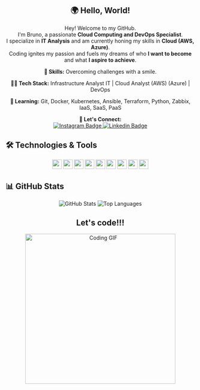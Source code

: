 <span align="center">

## 🌍 Hello, World!

</span>

<p align="center">
  Hey! Welcome to my GitHub. <br>I'm Bruno, a passionate <strong>Cloud Computing and DevOps Specialist</strong>. <br> I specialize in <strong>IT Analysis</strong> and am currently honing my skills in <strong>Cloud (AWS, Azure)</strong>.<br />
Coding ignites my passion and fuels my dreams of who <strong>I want to become</strong> and what <strong>I aspire to achieve</strong>.
</p>

<p align="center">
  <strong>💼 Skills:</strong> Overcoming challenges with a smile. 
</p>

<p align="center">
  <strong>👩‍💻 Tech Stack:</strong> Infrastructure Analyst IT | Cloud Analyst (AWS) (Azure) | DevOps 
</p>

<p align="center">
  <strong>🚀 Learning:</strong> Git, Docker, Kubernetes, Ansible, Terraform, Python, Zabbix, IaaS, SaaS, PaaS
</p>

<p align="center">
  <strong>💌 Let's Connect:</strong> 
  <br>
  <a href="https://www.instagram.com/bruno0nline/" alt="Instagram">
  <img src="https://img.shields.io/badge/Instagram-DF0174?style=for-the-badge&logo=instagram&logoColor=white" alt="Instagram Badge"/>
  </a>
  <a href="https://www.linkedin.com/in/brunomendesaugusto/" alt="Linkedin">
  <img src="https://img.shields.io/badge/Linkedin-0e76a8?style=for-the-badge&logo=linkedin&logoColor=white" alt="Linkedin Badge"/>
  </a>
</p>

## 🛠 Technologies & Tools

<p align="center">
  <img src="https://img.shields.io/badge/AWS-CB3837?style=for-the-badge&logo=amazon-aws&logoColor=white" height="25"/>
  <img src="https://img.shields.io/badge/Azure-181717?style=for-the-badge&logo=microsoft-azure&logoColor=white" height="25"/>
  <img src="https://img.shields.io/badge/Office365-007ACC?style=for-the-badge&logo=microsoft&logoColor=white" height="25"/>
  <img src="https://img.shields.io/badge/Linux-007ACC?style=for-the-badge&logo=linux&logoColor=white" height="25"/> 
  <img src="https://img.shields.io/badge/SCCM-007ACC?style=for-the-badge&logo=microsoft&logoColor=white" height="25"/>
  <img src="https://img.shields.io/badge/VMware-007ACC?style=for-the-badge&logo=vmware&logoColor=white" height="25"/>
  <img src="https://img.shields.io/badge/Microsoft SQL Server-CB3837?style=for-the-badge&logo=microsoft&logoColor=white" height="25"/>
  <img src="https://img.shields.io/badge/GitHub-181717?style=for-the-badge&logo=github&logoColor=white" height="25"/>
  <img src="https://img.shields.io/badge/Docker Hub-4B088A?style=for-the-badge&logo=docker&logoColor=white" height="25"/>
</p>

## 📊 GitHub Stats

<p align="center">
  <img src="https://github-readme-stats.vercel.app/api?username=bruno0nline&show_icons=true&theme=tokyonight&line_height=27" alt="GitHub Stats">
  <img src="https://github-readme-stats.vercel.app/api/top-langs/?username=bruno0nline&hide=css,html&theme=tokyonight" alt="Top Languages">
</p>

<div align="center">
<h2>Let's code!!!</h2>
<img src="https://media.giphy.com/media/LmNwrBhejkK9EFP504/giphy.gif" width="400px" alt="Coding GIF"/>
</div>
